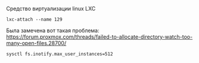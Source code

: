 ﻿Средство виртуализации linux LXC





```
lxc-attach --name 129
```

Была замечена вот такая проблема: https://forum.proxmox.com/threads/failed-to-allocate-directory-watch-too-many-open-files.28700/

```
sysctl fs.inotify.max_user_instances=512
```